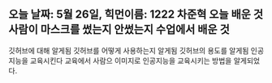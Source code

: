 오늘 날짜: 5월 26일, 힉먼이름: 1222 차준혁
오늘 배운 것
사람이 마스크를 썼는지 안썼는지
수업에서 배운 것
-----------------
깃허브에 대해 알게됨
깃허브를 어떻게 사용하는지 알게됨
깃허브의 용도를 알게됨
인공지능을 교육시킨다
교육에서 사람으 이미지로 인공지능을 교육시키는 방법을 알게되었다.
